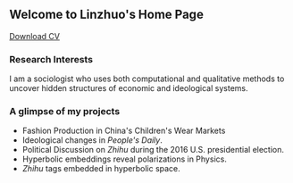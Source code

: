 ## Welcome to Linzhuo's Home Page



[Download CV](./blog/CV_Linzhuo%20Li_Chicago_Jul2019.pdf)

### Research Interests

I am a sociologist who uses both computational and qualitative methods to uncover hidden structures of economic and ideological systems. 



### A glimpse of my projects

- Fashion Production in China's Children's Wear Markets
- Ideological changes in *People's Daily*.
- Political Discussion on *Zhihu* during the 2016 U.S. presidential election.
- Hyperbolic embeddings reveal polarizations in Physics.
- *Zhihu* tags embedded in hyperbolic space.






